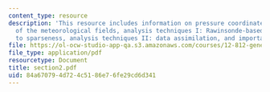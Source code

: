 ```yaml
---
content_type: resource
description: 'This resource includes information on pressure coordinates, statistics
  of the meteorological fields, analysis techniques I: Rawinsonde-based, errors due
  to sparseness, analysis techniques II: data assimilation, and importance of balancing.'
file: https://ol-ocw-studio-app-qa.s3.amazonaws.com/courses/12-812-general-circulation-of-the-earths-atmosphere-fall-2005/84a670794d724c5186e76fe29cd6d341_section2.pdf
file_type: application/pdf
resourcetype: Document
title: section2.pdf
uid: 84a67079-4d72-4c51-86e7-6fe29cd6d341
---
```

